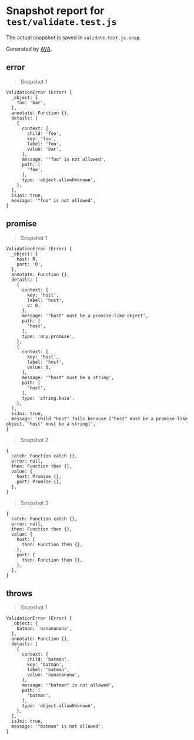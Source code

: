 # Snapshot report for `test/validate.test.js`

The actual snapshot is saved in `validate.test.js.snap`.

Generated by [AVA](https://ava.li).

## error

> Snapshot 1

    ValidationError (Error) {
      _object: {
        foo: 'bar',
      },
      annotate: Function {},
      details: [
        {
          context: {
            child: 'foo',
            key: 'foo',
            label: 'foo',
            value: 'bar',
          },
          message: '"foo" is not allowed',
          path: [
            'foo',
          ],
          type: 'object.allowUnknown',
        },
      ],
      isJoi: true,
      message: '"foo" is not allowed',
    }

## promise

> Snapshot 1

    ValidationError (Error) {
      _object: {
        host: 0,
        port: '0',
      },
      annotate: Function {},
      details: [
        {
          context: {
            key: 'host',
            label: 'host',
            v: 0,
          },
          message: '"host" must be a promise-like object',
          path: [
            'host',
          ],
          type: 'any.promise',
        },
        {
          context: {
            key: 'host',
            label: 'host',
            value: 0,
          },
          message: '"host" must be a string',
          path: [
            'host',
          ],
          type: 'string.base',
        },
      ],
      isJoi: true,
      message: 'child "host" fails because ["host" must be a promise-like object, "host" must be a string]',
    }

> Snapshot 2

    {
      catch: Function catch {},
      error: null,
      then: Function then {},
      value: {
        host: Promise {},
        port: Promise {},
      },
    }

> Snapshot 3

    {
      catch: Function catch {},
      error: null,
      then: Function then {},
      value: {
        host: {
          then: Function then {},
        },
        port: {
          then: Function then {},
        },
      },
    }

## throws

> Snapshot 1

    ValidationError (Error) {
      _object: {
        batman: 'nanananana',
      },
      annotate: Function {},
      details: [
        {
          context: {
            child: 'batman',
            key: 'batman',
            label: 'batman',
            value: 'nanananana',
          },
          message: '"batman" is not allowed',
          path: [
            'batman',
          ],
          type: 'object.allowUnknown',
        },
      ],
      isJoi: true,
      message: '"batman" is not allowed',
    }

